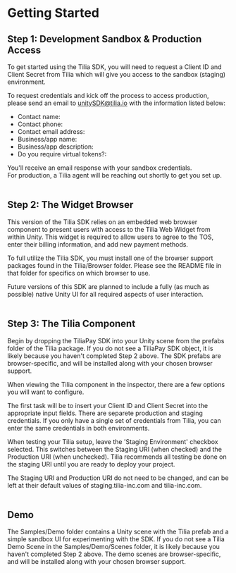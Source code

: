 # Getting Started

## Step 1: Development Sandbox & Production Access

To get started using the Tilia SDK, you will need to request a Client ID and Client Secret from Tilia which will give you access to the sandbox (staging) environment.

To request credentials and kick off the process to access production, please send an email to <unitySDK@tilia.io> with the information listed below:
* Contact name:
* Contact phone:
* Contact email address:
* Business/app name:
* Business/app description:
* Do you require virtual tokens?:

You'll receive an email response with your sandbox credentials.  
For production, a Tilia agent will be reaching out shortly to get you set up.<br/><br/>

## Step 2: The Widget Browser

This version of the Tilia SDK relies on an embedded web browser component to present users with access to the Tilia Web Widget from within Unity. This widget is required to allow users to agree to the TOS, enter their billing information, and add new payment methods.

To full utilize the Tilia SDK, you must install one of the browser support packages found in the Tilia/Browser folder. Please see the README file in that folder for specifics on which browser to use.

Future versions of this SDK are planned to include a fully (as much as possible) native Unity UI for all required aspects of user interaction.<br/><br/>

## Step 3: The Tilia Component

Begin by dropping the TiliaPay SDK into your Unity scene from the prefabs folder of the Tilia package. If you do not see a TiliaPay SDK object, it is likely because you haven't completed Step 2 above. The SDK prefabs are browser-specific, and will be installed along with your chosen browser support.

When viewing the Tilia component in the inspector, there are a few options you will want to configure.

The first task will be to insert your Client ID and Client Secret into the appropriate input fields. There are separete production and staging credentials. If you only have a single set of credentials from Tilia, you can enter the same credentials in both environments.

When testing your Tilia setup, leave the 'Staging Environment' checkbox selected. This switches between the Staging URI (when checked) and the Production URI (when unchecked). Tilia recommends all testing be done on the staging URI until you are ready to deploy your project.

The Staging URI and Production URI do not need to be changed, and can be left at their default values of staging.tilia-inc.com and tilia-inc.com.<br/><br/>

## Demo

The Samples/Demo folder contains a Unity scene with the Tilia prefab and a simple sandbox UI for experimenting with the SDK. If you do not see a Tilia Demo Scene in the Samples/Demo/Scenes folder, it is likely because you haven't completed Step 2 above. The demo scenes are browser-specific, and will be installed along with your chosen browser support.
